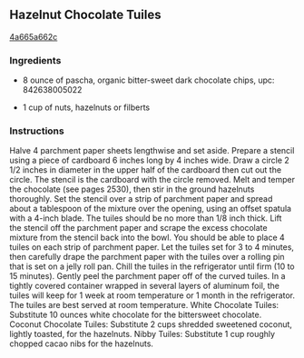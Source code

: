 ## Hazelnut Chocolate Tuiles

[4a665a662c](http://www.epicurious.com/recipes/food/views/hazelnut-chocolate-tuiles-393468)

### Ingredients

 - 8 ounce of pascha, organic bitter-sweet dark chocolate chips, upc: 842638005022

 - 1 cup of nuts, hazelnuts or filberts

### Instructions

Halve 4 parchment paper sheets lengthwise and set aside. Prepare a stencil using a piece of cardboard 6 inches long by 4 inches wide. Draw a circle 2 1/2 inches in diameter in the upper half of the cardboard then cut out the circle. The stencil is the cardboard with the circle removed. Melt and temper the chocolate (see pages 2530), then stir in the ground hazelnuts thoroughly. Set the stencil over a strip of parchment paper and spread about a tablespoon of the mixture over the opening, using an offset spatula with a 4-inch blade. The tuiles should be no more than 1/8 inch thick. Lift the stencil off the parchment paper and scrape the excess chocolate mixture from the stencil back into the bowl. You should be able to place 4 tuiles on each strip of parchment paper. Let the tuiles set for 3 to 4 minutes, then carefully drape the parchment paper with the tuiles over a rolling pin that is set on a jelly roll pan. Chill the tuiles in the refrigerator until firm (10 to 15 minutes). Gently peel the parchment paper off of the curved tuiles. In a tightly covered container wrapped in several layers of aluminum foil, the tuiles will keep for 1 week at room temperature or 1 month in the refrigerator. The tuiles are best served at room temperature. White Chocolate Tuiles: Substitute 10 ounces white chocolate for the bittersweet chocolate. Coconut Chocolate Tuiles: Substitute 2 cups shredded sweetened coconut, lightly toasted, for the hazelnuts. Nibby Tuiles: Substitute 1 cup roughly chopped cacao nibs for the hazelnuts.